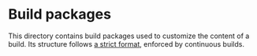 # Build packages

This directory contains build packages used to customize the content of a build.
Its structure follows [a strict format][package-layout], enforced by continuous
builds.

[package-layout]: https://fuchsia.googlesource.com/fuchsia/+/master/docs/development/build/package_layout.md
